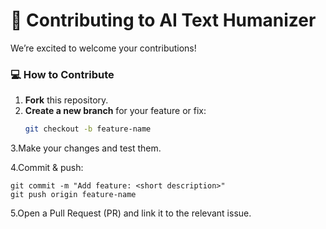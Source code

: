 # 🤝 Contributing to AI Text Humanizer

We’re excited to welcome your contributions!  

### 💻 How to Contribute
1. **Fork** this repository.  
2. **Create a new branch** for your feature or fix:
   ```bash
   git checkout -b feature-name
   ```
3.Make your changes and test them.

4.Commit & push:
```
git commit -m "Add feature: <short description>"
git push origin feature-name
```

5.Open a Pull Request (PR) and link it to the relevant issue.
